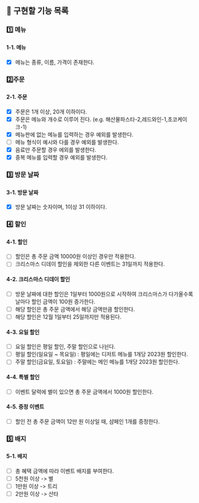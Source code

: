 ## 🔧 구현할 기능 목록

### 1️⃣ 메뉴

#### 1-1. 메뉴

- [x] 메뉴는 종류, 이름, 가격이 존재한다.

### 2️⃣주문

#### 2-1. 주문

- [x] 주문은 1개 이상, 20개 이하이다.
- [x] 주문은 메뉴와 개수로 이루어 진다. (e.g. 해산물파스타-2,레드와인-1,초코케이크-1)
- [x] 메뉴판에 없는 메뉴를 입력하는 경우 예외를 발생한다.
- [ ] 메뉴 형식이 예시와 다를 경우 예외를 발생한다.
- [x] 음료만 주문할 경우 에외를 발생한다.
- [x] 중복 메뉴를 입력할 경우 예외를 발생한다.

### 3️⃣ 방문 날짜

#### 3-1. 방문 날짜

- [x] 방문 날짜는 숫자이며, 1이상 31 이하이다.

### 4️⃣ 할인

#### 4-1. 할인

- [ ] 할인은 총 주문 금액 10000원 이상인 경우만 적용한다.
- [ ] 크리스마스 디데이 할인을 제외한 다른 이벤트는 31일까지 적용한다.

#### 4-2. 크리스마스 디데이 할인

- [ ] 방문 날짜에 대한 할인은 1일부터 1000원으로 시작하여 크리스마스가 다가올수록 날마다 할인 금액이 100원 증가한다.
- [ ] 해당 할인은 총 주문 금액에서 해당 금액만큼 할인한다.
- [ ] 해당 할인은 12월 1일부터 25일까지만 적용된다.

#### 4-3. 요일 할인

- [ ] 요일 할인은 평일 할인, 주말 할인으로 나뉜다.
- [ ] 평일 할인(일요일 ~ 목요일) : 평일에는 디저트 메뉴를 1개당 2023원 할인한다.
- [ ] 주말 할인(금요일, 토요일) : 주말에는 메인 메뉴를 1개당 2023원 할인한다.

#### 4-4. 특별 할인

- [ ] 이벤트 달력에 별이 있으면 총 주문 금액에서 1000원 할인한다.

#### 4-5. 증정 이벤트

- [ ] 할인 전 총 주문 금액이 12만 원 이상일 때, 샴페인 1개를 증정한다.

### 5️⃣ 배지

#### 5-1. 배지

- [ ] 총 혜택 금액에 따라 이벤트 배지를 부여한다.
- [ ] 5천원 이상 -> 별
- [ ] 1만원 이상 -> 트리
- [ ] 2만원 이상 -> 산타
